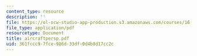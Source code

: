 ```yaml
---
content_type: resource
description: ''
file: https://ol-ocw-studio-app-production.s3.amazonaws.com/courses/16-885j-aircraft-systems-engineering-fall-2004/361fccc97fce986d33df0d4b8d17cc2c_aircraftpersp.pdf
file_type: application/pdf
resourcetype: Document
title: aircraftpersp.pdf
uid: 361fccc9-7fce-986d-33df-0d4b8d17cc2c
---
```

